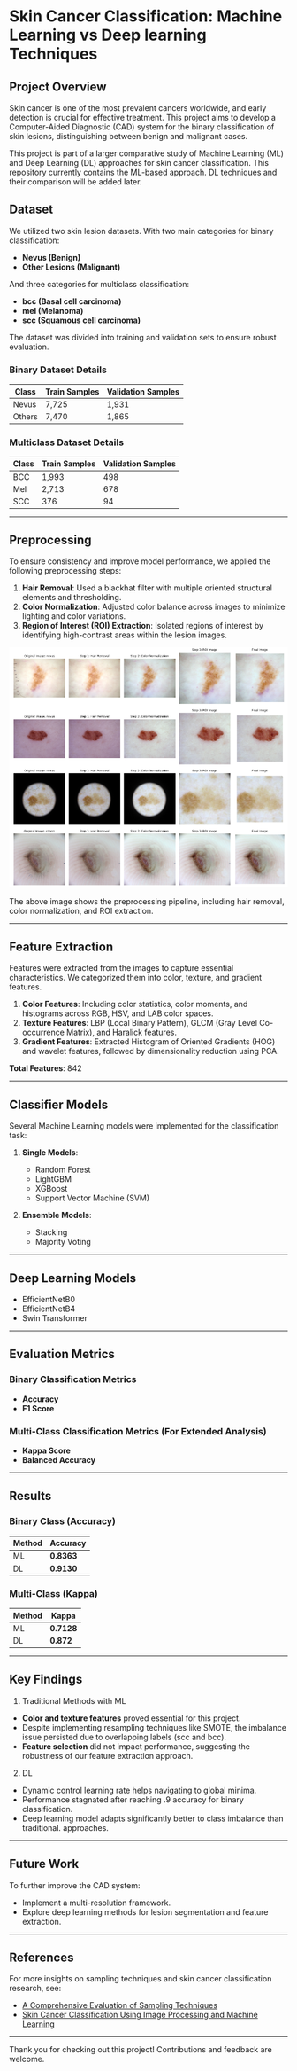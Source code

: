 # Skin Cancer Classification: Machine Learning vs Deep learning Techniques

## Project Overview

Skin cancer is one of the most prevalent cancers worldwide, and early detection is crucial for effective treatment. This project aims to develop a Computer-Aided Diagnostic (CAD) system for the binary classification of skin lesions, distinguishing between benign and malignant cases.

This project is part of a larger comparative study of Machine Learning (ML) and Deep Learning (DL) approaches for skin cancer classification. This repository currently contains the ML-based approach. DL techniques and their comparison will be added later.

## Dataset

We utilized two skin lesion datasets. With two main categories for binary classification:
- **Nevus (Benign)**
- **Other Lesions (Malignant)**

And three categories for multiclass classification:

- **bcc (Basal cell carcinoma)**
- **mel (Melanoma)**
- **scc (Squamous cell carcinoma)**

The dataset was divided into training and validation sets to ensure robust evaluation.

### Binary Dataset Details
| Class   | Train Samples | Validation Samples |
|---------|---------------|--------------------|
| Nevus   | 7,725         | 1,931             |
| Others  | 7,470         | 1,865             |

### Multiclass Dataset Details
| Class   | Train Samples | Validation Samples |
|---------|---------------|--------------------|
| BCC     | 1,993         | 498               |
| Mel     | 2,713         | 678               |
| SCC     | 376           | 94                |
---

## Preprocessing

To ensure consistency and improve model performance, we applied the following preprocessing steps:

1. **Hair Removal**: Used a blackhat filter with multiple oriented structural elements and thresholding.
2. **Color Normalization**: Adjusted color balance across images to minimize lighting and color variations.
3. **Region of Interest (ROI) Extraction**: Isolated regions of interest by identifying high-contrast areas within the lesion images.

![Preprocessing Steps](https://raw.githubusercontent.com/mahdiislam79/ISIC_Skin_Cancer_Classification-ML/main/ML/Binary%20Classification%20Challenge/Images/Preprocessing.PNG)

The above image shows the preprocessing pipeline, including hair removal, color normalization, and ROI extraction.

---

## Feature Extraction

Features were extracted from the images to capture essential characteristics. We categorized them into color, texture, and gradient features.

1. **Color Features**: Including color statistics, color moments, and histograms across RGB, HSV, and LAB color spaces.
2. **Texture Features**: LBP (Local Binary Pattern), GLCM (Gray Level Co-occurrence Matrix), and Haralick features.
3. **Gradient Features**: Extracted Histogram of Oriented Gradients (HOG) and wavelet features, followed by dimensionality reduction using PCA.

**Total Features**: 842

---

## Classifier Models

Several Machine Learning models were implemented for the classification task:

1. **Single Models**:
   - Random Forest
   - LightGBM
   - XGBoost
   - Support Vector Machine (SVM)

2. **Ensemble Models**:
   - Stacking
   - Majority Voting

---

## Deep Learning Models

- EfficientNetB0
- EfficientNetB4
- Swin Transformer 

---

## Evaluation Metrics

### Binary Classification Metrics
- **Accuracy**
- **F1 Score**

### Multi-Class Classification Metrics (For Extended Analysis)
- **Kappa Score**
- **Balanced Accuracy**

---

## Results

### Binary Class (Accuracy)

| Method | Accuracy |
|--------|----------|
| ML     | **0.8363** |
| DL     | **0.9130** |

### Multi-Class (Kappa)

| Method | Kappa  |
|--------|--------|
| ML     | **0.7128** |
| DL     | **0.872** |

---

## Key Findings

1. Traditional Methods with ML

- **Color and texture features** proved essential for this project.
- Despite implementing resampling techniques like SMOTE, the imbalance issue persisted due to overlapping labels (scc and bcc).
- **Feature selection** did not impact performance, suggesting the robustness of our feature extraction approach.

2. DL

- Dynamic control learning rate helps navigating to global minima.
- Performance stagnated after reaching .9 accuracy for binary classification.
- Deep learning model adapts significantly better to class imbalance than traditional. approaches.


---

## Future Work

To further improve the CAD system:
- Implement a multi-resolution framework.
- Explore deep learning methods for lesion segmentation and feature extraction.

---

## References

For more insights on sampling techniques and skin cancer classification research, see:
- [A Comprehensive Evaluation of Sampling Techniques](https://github.com/newaz-aa/Sampling-algorithms-experimental-analysis)
- [Skin Cancer Classification Using Image Processing and Machine Learning](https://ieeexplore.ieee.org/document/9393198)

---

Thank you for checking out this project! Contributions and feedback are welcome.
